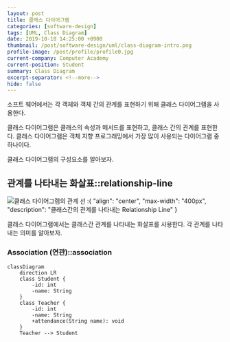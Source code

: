 ```yaml
---
layout: post
title: 클래스 다이어그램
categories: [software-design]
tags: [UML, Class Diagram]
date: 2019-10-18 14:25:00 +0900
thumbnail: /post/software-design/uml/class-diagram-intro.png
profile-image: /post/profile/profile0.jpg
current-company: Computer Academy
current-position: Student
summary: Class Diagram
excerpt-separator: <!--more-->
hide: false
---
```


소프트 웨어에서는 각 객체와 객체 간의 관계를 표현하기 위해 클래스 다이어그램을 사용한다. 

클래스 다이어그램은 클래스의 속성과 메서드를 표현하고, 클래스 간의 관계를 표현한다. 
클래스 다이어그램은 객체 지향 프로그래밍에서 가장 많이 사용되는 다이어그램 중 하나이다.

클래스 다이어그램의 구성요소를 알아보자. 

<!--more-->

## 관계를 나타내는 화살표::relationship-line

![클래스 다이어그램의 관계 선](/post/software-design/uml/relationship-line.png)
:{ "align": "center", "max-width": "400px", "description": "클래스간의 관계를 나타내는 Relationship Line" }

클래스 다이어그램에서는 클래스간 관계를 나타내는 화살표를 사용한다.
각 관계를 나타내는 의미를 알아보자.

### Association (연관)::association

```mermaid
classDiagram
    direction LR
    class Student {
        -id: int
        -name: String
    }
    class Teacher {
        -id: int
        -name: String
        +attendance(String name): void
    }
    Teacher --> Student
```


